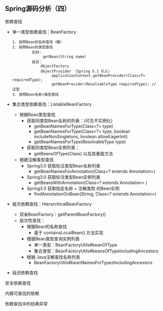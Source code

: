 ## Spring源码分析（四）

依赖查找



- 单一类型依赖查找：BeanFactory

  ```
  1. 按照Bean的名称查找（略）
  2. 按照Bean的类型查找
           实时:
           		getBean(String name)
           延迟：
               ObjectFactory
               ObjectProvider （Spring 5.1 引入）
               		applicationContext.getBeanProvider(Class<T> requiredType);
               		getBeanProvider(ResolvableType requiredType); // 泛型 
  3. 按照Bean名称+类型查找
  ```

- 集合类型依赖查找：ListableBeanFactory

  - 根据Bean类型查找
    - 获取同类型Bean名称的列表：(可先不实例化)
      - getBeanNamesForType(Class<?> type) 
      - getBeanNamesForType(Class<?> type, boolean includeNonSingletons, boolean allowEagerInit)
      - getBeanNamesForType(ResolvableType type)
    - 获取同类型Bean实例列表：
      - getBeansOfType(Class) 以及其重载方法
  - 根据注解类型查找
    - Spring3.0 获取标注类型Bean名称列表
      - getBeanNamesForAnnotation(Class<? extends Annotation>)
    - Spring3.0 获取标注类型Bean实例列表
      - getBeansWithAnnotation(Class<? extends Annotation> )
    - Spring3.0 获取指定名称 + 注解类型 的Bean实例
      - findAnnotationOnBean(String, Class<? extends Annotation>)



- 层次依赖查找：HierarchicalBeanFactory
  - 双亲BeanFactory：getParentBeanFactory()
  - 层次性查找：
    - 根据Bean的名称查找
      - 基于 containsLocalBean() 方法实现
    - 根据Bean类型查询实例列表
      - 单一类型：BeanFactoryUtils#beanOfType
      - 集合类型：BeanFactoryUtils#beansOfTypeIncludingAncestors
    - 根据 Java注解查找名称列表
      - BeanFactoryUtils#beanNamesForTypezIncludingAncestors



- 延迟依赖查找



安全依赖查找

内建可查找的依赖

依赖查找中的经典异常


